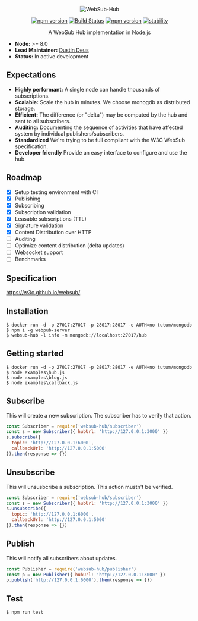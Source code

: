 <p align="center">
<img src="https://github.com/hemerajs/websub-hub/blob/master/media/logo.png?raw=true" alt="WebSub-Hub" style="max-width:100%;">
</p>

<p align="center">
<a href="https://badge.fury.io/js/websub-hub"><img src="https://camo.githubusercontent.com/48772c29d0514fc99d36e0a0d918c0d8298f9311/68747470733a2f2f62616467652e667572792e696f2f6a732f7765627375622d6875622e737667" alt="npm version" data-canonical-src="https://badge.fury.io/js/websub-hub.svg" style="max-width:100%;"></a>
<a href="https://travis-ci.org/hemerajs/websub-hub"><img src="https://travis-ci.org/hemerajs/websub-hub.svg?branch=master" alt="Build Status" data-canonical-src="https://travis-ci.org/hemerajs/websub-hub.svg?branch=master" style="max-width:100%;"></a>
<a href="https://standardjs.com"><img src="https://camo.githubusercontent.com/58fbab8bb63d069c1e4fb3fa37c2899c38ffcd18/68747470733a2f2f696d672e736869656c64732e696f2f62616467652f636f64655f7374796c652d7374616e646172642d627269676874677265656e2e737667" alt="npm version" data-canonical-src="https://img.shields.io/badge/code_style-standard-brightgreen.svg" style="max-width:100%;"></a>
<a href="https://camo.githubusercontent.com/9df01034673d657d960eaced20b3c0b3241c2fc7/68747470733a2f2f696d672e736869656c64732e696f2f62616467652f73746162696c6974792d6578706572696d656e74616c2d6f72616e67652e737667" target="_blank"><img src="https://camo.githubusercontent.com/9df01034673d657d960eaced20b3c0b3241c2fc7/68747470733a2f2f696d672e736869656c64732e696f2f62616467652f73746162696c6974792d6578706572696d656e74616c2d6f72616e67652e737667" alt="stability" data-canonical-src="https://img.shields.io/badge/stability-experimental-orange.svg" style="max-width:100%;"></a>
</p>

<p align="center">
A WebSub Hub implementation in <a href="http://nodejs.org/">Node.js</a>
</p>

- **Node:** >= 8.0
- **Lead Maintainer:** [Dustin Deus](https://github.com/StarpTech)
- **Status:** In active development

## Expectations

- **Highly performant:** A single node can handle thousands of subscriptions.
- **Scalable:** Scale the hub in minutes. We choose monogdb as distributed storage.
- **Efficient:** The difference (or "delta") may be computed by the hub and sent to all subscribers.
- **Auditing:** Documenting the sequence of activities that have affected system by individual publishers/subscribers.
- **Standardized** We're trying to be full compliant with the W3C WebSub specification.
- **Developer friendly** Provide an easy interface to configure and use the hub.

## Roadmap

- [x] Setup testing environment with CI
- [x] Publishing
- [x] Subscribing
- [x] Subscription validation
- [x] Leasable subscriptions (TTL)
- [x] Signature validation
- [x] Content Distribution over HTTP
- [ ] Auditing
- [ ] Optimize content distribution (delta updates)
- [ ] Websocket support
- [ ] Benchmarks

## Specification

https://w3c.github.io/websub/

## Installation

```
$ docker run -d -p 27017:27017 -p 28017:28017 -e AUTH=no tutum/mongodb
$ npm i -g webpub-server
$ websub-hub -l info -m mongodb://localhost:27017/hub
```

## Getting started

```
$ docker run -d -p 27017:27017 -p 28017:28017 -e AUTH=no tutum/mongodb
$ node examples\hub.js
$ node examples\blog.js
$ node examples\callback.js
```

## Subscribe

This will create a new subscription. The subscriber has to verify that action.

```js
const Subscriber = require('websub-hub/subscriber')
const s = new Subscriber({ hubUrl: 'http://127.0.0.1:3000' })
s.subscribe({
  topic: 'http://127.0.0.1:6000',
  callbackUrl: 'http://127.0.0.1:5000'
}).then(response => {})
```

## Unsubscribe

This will unsusbcribe a subscription. This action mustn't be verified.

```js
const Subscriber = require('websub-hub/subscriber')
const s = new Subscriber({ hubUrl: 'http://127.0.0.1:3000' })
s.unsubscribe({
  topic: 'http://127.0.0.1:6000',
  callbackUrl: 'http://127.0.0.1:5000'
}).then(response => {})
```

## Publish

This will notify all subscribers about updates.

```js
const Publisher = require('websub-hub/publisher')
const p = new Publisher({ hubUrl: 'http://127.0.0.1:3000' })
p.publish('http://127.0.0.1:6000').then(response => {})
```

## Test

```
$ npm run test
```
